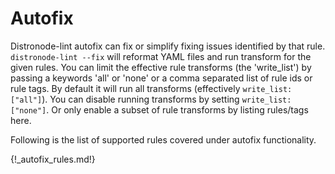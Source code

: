 # Autofix

Distronode-lint autofix can fix or simplify fixing issues identified by that rule. `distronode-lint --fix` will reformat YAML files and run transform for the given
rules. You can limit the effective rule transforms (the 'write_list') by passing
a keywords 'all' or 'none' or a comma separated list of rule ids or rule tags.
By default it will run all transforms (effectively `write_list: ["all"]`).
You can disable running transforms by setting `write_list: ["none"]`. Or only enable a subset of rule transforms by listing rules/tags here.

Following is the list of supported rules covered under autofix functionality.

{!_autofix_rules.md!}
